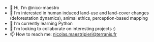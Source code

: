 - 👋 Hi, I’m @nico-maestro
- 👀 I’m interested in human induced land-use and land-cover changes (deforestation dynamics), animal ethics, perception-based mapping
- 🌱 I’m currently learning Python
- 💞️ I’m looking to collaborate on interesting projects :)
- 📫 How to reach me: nicolas.maestripieri@terranis.fr

<!---
nico-maestro/nico-maestro is a ✨ special ✨ repository because its `README.md` (this file) appears on your GitHub profile.
You can click the Preview link to take a look at your changes.
--->
